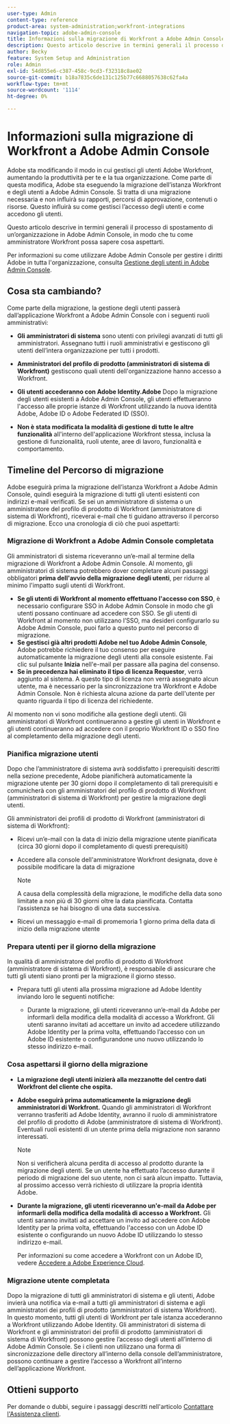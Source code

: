 ```yaml
---
user-type: Admin
content-type: reference
product-area: system-administration;workfront-integrations
navigation-topic: adobe-admin-console
title: Informazioni sulla migrazione di Workfront a Adobe Admin Console
description: Questo articolo descrive in termini generali il processo di spostamento di un’organizzazione in Adobe Admin Console, in modo che tu come amministratore Workfront possa sapere cosa aspettarti.
author: Becky
feature: System Setup and Administration
role: Admin
exl-id: 54d855e6-c387-458c-9cd3-f32318c8ae02
source-git-commit: b18a7835c6de131c125b77c6688057638c62fa4a
workflow-type: tm+mt
source-wordcount: '1114'
ht-degree: 0%

---
```


# Informazioni sulla migrazione di Workfront a Adobe Admin Console

Adobe sta modificando il modo in cui gestisci gli utenti Adobe Workfront, aumentando la produttività per te e la tua organizzazione. Come parte di questa modifica, Adobe sta eseguendo la migrazione dell’istanza Workfront e degli utenti a Adobe Admin Console. Si tratta di una migrazione necessaria e non influirà su rapporti, percorsi di approvazione, contenuti o risorse. Questo influirà su come gestisci l’accesso degli utenti e come accedono gli utenti.

Questo articolo descrive in termini generali il processo di spostamento di un’organizzazione in Adobe Admin Console, in modo che tu come amministratore Workfront possa sapere cosa aspettarti.

Per informazioni su come utilizzare Adobe Admin Console per gestire i diritti Adobe in tutta l&#39;organizzazione, consulta [Gestione degli utenti in Adobe Admin Console](/help/quicksilver/administration-and-setup/add-users/create-and-manage-users/admin-console.md).

## Cosa sta cambiando?

Come parte della migrazione, la gestione degli utenti passerà dall’applicazione Workfront a Adobe Admin Console con i seguenti ruoli amministrativi:

* **Gli amministratori di sistema** sono utenti con privilegi avanzati di tutti gli amministratori. Assegnano tutti i ruoli amministrativi e gestiscono gli utenti dell’intera organizzazione per tutti i prodotti.

* **Amministratori del profilo di prodotto (amministratori di sistema di Workfront)** gestiscono quali utenti dell&#39;organizzazione hanno accesso a Workfront.

* **Gli utenti accederanno con Adobe Identity.Adobe** Dopo la migrazione degli utenti esistenti a Adobe Admin Console, gli utenti effettueranno l&#39;accesso alle proprie istanze di Workfront utilizzando la nuova identità Adobe, Adobe ID o Adobe Federated ID (SSO).

* **Non è stata modificata la modalità di gestione di tutte le altre funzionalità** all&#39;interno dell&#39;applicazione Workfront stessa, inclusa la gestione di funzionalità, ruoli utente, aree di lavoro, funzionalità e comportamento.

## Timeline del Percorso di migrazione

Adobe eseguirà prima la migrazione dell’istanza Workfront a Adobe Admin Console, quindi eseguirà la migrazione di tutti gli utenti esistenti con indirizzi e-mail verificati. Se sei un amministratore di sistema o un amministratore del profilo di prodotto di Workfront (amministratore di sistema di Workfront), riceverai e-mail che ti guidano attraverso il percorso di migrazione. Ecco una cronologia di ciò che puoi aspettarti:

### Migrazione di Workfront a Adobe Admin Console completata

Gli amministratori di sistema riceveranno un’e-mail al termine della migrazione di Workfront a Adobe Admin Console. Al momento, gli amministratori di sistema potrebbero dover completare alcuni passaggi obbligatori **prima dell&#39;avvio della migrazione degli utenti**, per ridurre al minimo l&#39;impatto sugli utenti di Workfront.

* **Se gli utenti di Workfront al momento effettuano l&#39;accesso con SSO**, è necessario configurare SSO in Adobe Admin Console in modo che gli utenti possano continuare ad accedere con SSO. Se gli utenti di Workfront al momento non utilizzano l’SSO, ma desideri configurarlo su Adobe Admin Console, puoi farlo a questo punto nel percorso di migrazione.
* **Se gestisci già altri prodotti Adobe nel tuo Adobe Admin Console**, Adobe potrebbe richiedere il tuo consenso per eseguire automaticamente la migrazione degli utenti alla console esistente. Fai clic sul pulsante **Inizia** nell&#39;e-mail per passare alla pagina del consenso.
* **Se in precedenza hai eliminato il tipo di licenza Requestor**, verrà aggiunto al sistema. A questo tipo di licenza non verrà assegnato alcun utente, ma è necessario per la sincronizzazione tra Workfront e Adobe Admin Console. Non è richiesta alcuna azione da parte dell&#39;utente per quanto riguarda il tipo di licenza del richiedente.

Al momento non vi sono modifiche alla gestione degli utenti. Gli amministratori di Workfront continueranno a gestire gli utenti in Workfront e gli utenti continueranno ad accedere con il proprio Workfront ID o SSO fino al completamento della migrazione degli utenti.

### Pianifica migrazione utenti

Dopo che l’amministratore di sistema avrà soddisfatto i prerequisiti descritti nella sezione precedente, Adobe pianificherà automaticamente la migrazione utente per 30 giorni dopo il completamento di tali prerequisiti e comunicherà con gli amministratori del profilo di prodotto di Workfront (amministratori di sistema di Workfront) per gestire la migrazione degli utenti.

Gli amministratori dei profili di prodotto di Workfront (amministratori di sistema di Workfront):

* Ricevi un’e-mail con la data di inizio della migrazione utente pianificata (circa 30 giorni dopo il completamento di questi prerequisiti)
* Accedere alla console dell&#39;amministratore Workfront designata, dove è possibile modificare la data di migrazione

  >[!NOTE]
  >
  >A causa della complessità della migrazione, le modifiche della data sono limitate a non più di 30 giorni oltre la data pianificata. Contatta l’assistenza se hai bisogno di una data successiva.

* Ricevi un messaggio e-mail di promemoria 1 giorno prima della data di inizio della migrazione utente

### Prepara utenti per il giorno della migrazione

In qualità di amministratore del profilo di prodotto di Workfront (amministratore di sistema di Workfront), è responsabile di assicurare che tutti gli utenti siano pronti per la migrazione il giorno stesso.

* Prepara tutti gli utenti alla prossima migrazione ad Adobe Identity inviando loro le seguenti notifiche:

   * Durante la migrazione, gli utenti riceveranno un’e-mail da Adobe per informarli della modifica della modalità di accesso a Workfront. Gli utenti saranno invitati ad accettare un invito ad accedere utilizzando Adobe Identity per la prima volta, effettuando l’accesso con un Adobe ID esistente o configurandone uno nuovo utilizzando lo stesso indirizzo e-mail.

### Cosa aspettarsi il giorno della migrazione

* **La migrazione degli utenti inizierà alla mezzanotte del centro dati Workfront del cliente che ospita.**

* **Adobe eseguirà prima automaticamente la migrazione degli amministratori di Workfront.** Quando gli amministratori di Workfront verranno trasferiti ad Adobe Identity, avranno il ruolo di amministratore del profilo di prodotto di Adobe (amministratore di sistema di Workfront). Eventuali ruoli esistenti di un utente prima della migrazione non saranno interessati.

  >[!NOTE]
  >
  >Non si verificherà alcuna perdita di accesso al prodotto durante la migrazione degli utenti. Se un utente ha effettuato l’accesso durante il periodo di migrazione del suo utente, non ci sarà alcun impatto. Tuttavia, al prossimo accesso verrà richiesto di utilizzare la propria identità Adobe.



* **Durante la migrazione, gli utenti riceveranno un&#39;e-mail da Adobe per informarli della modifica della modalità di accesso a Workfront.** Gli utenti saranno invitati ad accettare un invito ad accedere con Adobe Identity per la prima volta, effettuando l&#39;accesso con un Adobe ID esistente o configurando un nuovo Adobe ID utilizzando lo stesso indirizzo e-mail.

  Per informazioni su come accedere a Workfront con un Adobe ID, vedere [Accedere a Adobe Experience Cloud](/help/quicksilver/workfront-basics/navigate-workfront/workfront-navigation/adobe-unified-experience.md#log-in-to-adobe-experience-cloud).

### Migrazione utente completata

Dopo la migrazione di tutti gli amministratori di sistema e gli utenti, Adobe invierà una notifica via e-mail a tutti gli amministratori di sistema e agli amministratori dei profili di prodotto (amministratori di sistema Workfront). In questo momento, tutti gli utenti di Workfront per tale istanza accederanno a Workfront utilizzando Adobe Identity. Gli amministratori di sistema di Workfront e gli amministratori dei profili di prodotto (amministratori di sistema di Workfront) possono gestire l’accesso degli utenti all’interno di Adobe Admin Console. Se i clienti non utilizzano una forma di sincronizzazione delle directory all’interno della console dell’amministratore, possono continuare a gestire l’accesso a Workfront all’interno dell’applicazione Workfront.

## Ottieni supporto

Per domande o dubbi, seguire i passaggi descritti nell&#39;articolo [Contattare l&#39;Assistenza clienti](/help/quicksilver/workfront-basics/tips-tricks-and-troubleshooting/contact-customer-support.md).




